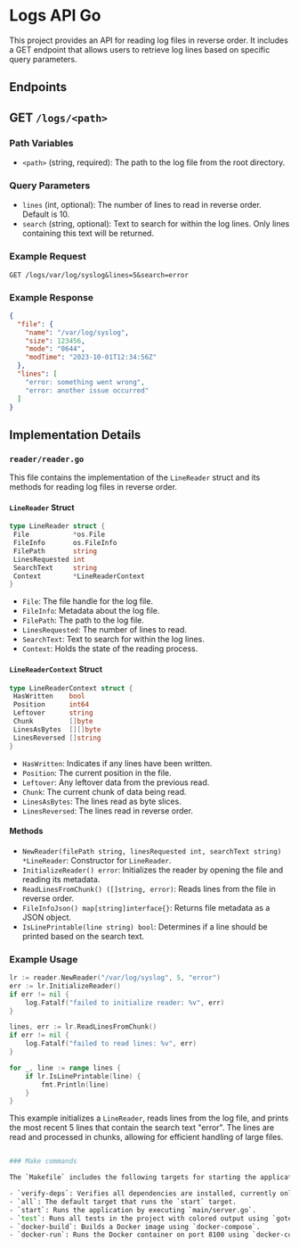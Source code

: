 # Logs API Go

This project provides an API for reading log files in reverse order. It includes a GET endpoint that allows users to retrieve log lines based on specific query parameters.

## Endpoints

## GET `/logs/<path>`

### Path Variables
- `<path>` (string, required): The path to the log file from the root directory.

### Query Parameters
- `lines` (int, optional): The number of lines to read in reverse order. Default is 10.
- `search` (string, optional): Text to search for within the log lines. Only lines containing this text will be returned.

### Example Request
```
GET /logs/var/log/syslog&lines=5&search=error
```

### Example Response
```json
{
  "file": {
    "name": "/var/log/syslog",
    "size": 123456,
    "mode": "0644",
    "modTime": "2023-10-01T12:34:56Z"
  },
  "lines": [
    "error: something went wrong",
    "error: another issue occurred"
  ]
}
```

## Implementation Details

### `reader/reader.go`

This file contains the implementation of the `LineReader` struct and its methods for reading log files in reverse order.

#### `LineReader` Struct

```go
type LineReader struct {
 File           *os.File
 FileInfo       os.FileInfo
 FilePath       string
 LinesRequested int
 SearchText     string
 Context        *LineReaderContext
}
```

- `File`: The file handle for the log file.
- `FileInfo`: Metadata about the log file.
- `FilePath`: The path to the log file.
- `LinesRequested`: The number of lines to read.
- `SearchText`: Text to search for within the log lines.
- `Context`: Holds the state of the reading process.

#### `LineReaderContext` Struct

```go
type LineReaderContext struct {
 HasWritten    bool
 Position      int64
 Leftover      string
 Chunk         []byte
 LinesAsBytes  [][]byte
 LinesReversed []string
}
```

- `HasWritten`: Indicates if any lines have been written.
- `Position`: The current position in the file.
- `Leftover`: Any leftover data from the previous read.
- `Chunk`: The current chunk of data being read.
- `LinesAsBytes`: The lines read as byte slices.
- `LinesReversed`: The lines read in reverse order.

#### Methods

- `NewReader(filePath string, linesRequested int, searchText string) *LineReader`: Constructor for `LineReader`.
- `InitializeReader() error`: Initializes the reader by opening the file and reading its metadata.
- `ReadLinesFromChunk() ([]string, error)`: Reads lines from the file in reverse order.
- `FileInfoJson() map[string]interface{}`: Returns file metadata as a JSON object.
- `IsLinePrintable(line string) bool`: Determines if a line should be printed based on the search text.

### Example Usage

```go
lr := reader.NewReader("/var/log/syslog", 5, "error")
err := lr.InitializeReader()
if err != nil {
    log.Fatalf("failed to initialize reader: %v", err)
}

lines, err := lr.ReadLinesFromChunk()
if err != nil {
    log.Fatalf("failed to read lines: %v", err)
}

for _, line := range lines {
    if lr.IsLinePrintable(line) {
        fmt.Println(line)
    }
}
```

This example initializes a `LineReader`, reads lines from the log file, and prints the most recent 5 lines that contain the search text "error".  The lines are read and processed in chunks, allowing for efficient handling of large files.

```bash

### Make commands

The `Makefile` includes the following targets for starting the application and running tests.

- `verify-deps`: Verifies all dependencies are installed, currently only checks `docker-compose`.
- `all`: The default target that runs the `start` target.
- `start`: Runs the application by executing `main/server.go`.
- `test`: Runs all tests in the project with colored output using `gotest`.
- `docker-build`: Builds a Docker image using `docker-compose`.
- `docker-run`: Runs the Docker container on port 8100 using `docker-compose`.
